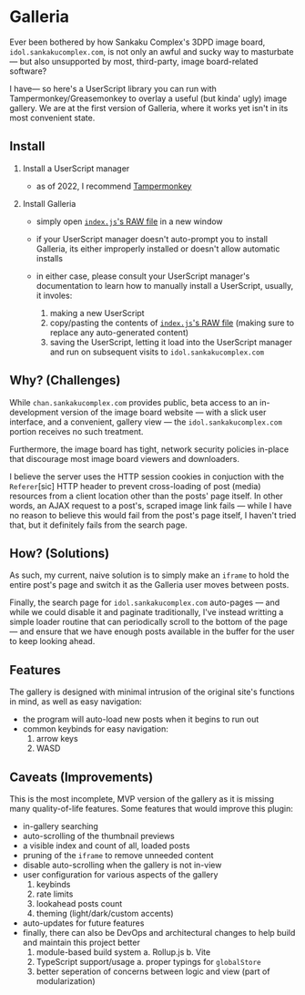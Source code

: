 # Galleria

Ever been bothered by how Sankaku Complex's 3DPD image board, `idol.sankakucomplex.com`, is not only an awful and sucky way to masturbate — but also unsupported by most, third-party, image board-related software?

I have— so here's a UserScript library you can run with Tampermonkey/Greasemonkey to overlay a useful (but kinda' ugly) image gallery. We are at the first version of Galleria, where it works yet isn't in its most convenient state.

## Install

1. Install a UserScript manager

    - as of 2022, I recommend [Tampermonkey](https://www.tampermonkey.net/)

2. Install Galleria

    - simply open [`index.js`'s RAW file](install-file) in a new window

    - if your UserScript manager doesn't auto-prompt you to install Galleria, its either improperly installed or doesn't allow automatic installs

    - in either case, please consult your UserScript manager's documentation to learn how to manually install a UserScript, usually, it involes:
        1. making a new UserScript
        2. copy/pasting the contents of [`index.js`'s RAW file](install-file) (making sure to replace any auto-generated content)
        3. saving the UserScript, letting it load into the UserScript manager and run on subsequent visits to `idol.sankakucomplex.com`

## Why? (Challenges)

While `chan.sankakucomplex.com` provides public, beta access to an in-development version of the image board website — with a slick user interface, and a convenient, gallery view — the `idol.sankakucomplex.com` portion receives no such treatment.

Furthermore, the image board has tight, network security policies in-place that discourage most image board viewers and downloaders.

I believe the server uses the HTTP session cookies in conjuction with the `Referer`\[sic\] HTTP header to prevent cross-loading of post (media) resources from a client location other than the posts' page itself. In other words, an AJAX request to a post's, scraped image link fails — while I have no reason to believe this would fail from the post's page itself, I haven't tried that, but it definitely fails from the search page.

## How? (Solutions)

As such, my current, naive solution is to simply make an `iframe` to hold the entire post's page and switch it as the Galleria user moves between posts.

Finally, the search page for `idol.sankakucomplex.com` auto-pages — and while we could disable it and paginate traditionally, I've instead writting a simple loader routine that can periodically scroll to the bottom of the page — and ensure that we have enough posts available in the buffer for the user to keep looking ahead.

## Features

The gallery is designed with minimal intrusion of the original site's functions in mind, as well as easy navigation:

-   the program will auto-load new posts when it begins to run out
-   common keybinds for easy navigation:
    1. arrow keys
    2. WASD

## Caveats (Improvements)

This is the most incomplete, MVP version of the gallery as it is missing many quality-of-life features. Some features that would improve this plugin:

-   in-gallery searching
-   auto-scrolling of the thumbnail previews
-   a visible index and count of all, loaded posts
-   pruning of the `iframe` to remove unneeded content
-   disable auto-scrolling when the gallery is not in-view
-   user configuration for various aspects of the gallery
    1. keybinds
    2. rate limits
    3. lookahead posts count
    4. theming (light/dark/custom accents)
-   auto-updates for future features
-   finally, there can also be DevOps and architectural changes to help build and maintain this project better
    1. module-based build system
       a. Rollup.js
       b. Vite
    2. TypeScript support/usage
       a. proper typings for `globalStore`
    3. better seperation of concerns between logic and view (part of modularization)

[install-file]: https://raw.githubusercontent.com/agony-central/Galleria/main/dist/Galleria.prod.js
